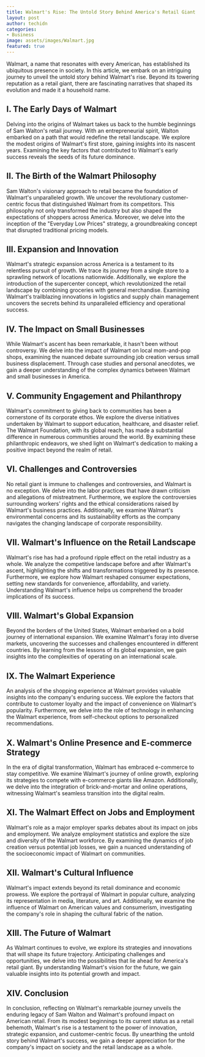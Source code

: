 ```yaml
---
title: Walmart's Rise: The Untold Story Behind America's Retail Giant
layout: post
author: techidn
categories: 
- Business
image: assets/images/Walmart.jpg
featured: true
---
```


Walmart, a name that resonates with every American, has established its ubiquitous presence in society. In this article, we embark on an intriguing journey to unveil the untold story behind Walmart's rise. Beyond its towering reputation as a retail giant, there are fascinating narratives that shaped its evolution and made it a household name.

## I. The Early Days of Walmart
Delving into the origins of Walmart takes us back to the humble beginnings of Sam Walton's retail journey. With an entrepreneurial spirit, Walton embarked on a path that would redefine the retail landscape. We explore the modest origins of Walmart's first store, gaining insights into its nascent years. Examining the key factors that contributed to Walmart's early success reveals the seeds of its future dominance.

## II. The Birth of the Walmart Philosophy
Sam Walton's visionary approach to retail became the foundation of Walmart's unparalleled growth. We uncover the revolutionary customer-centric focus that distinguished Walmart from its competitors. This philosophy not only transformed the industry but also shaped the expectations of shoppers across America. Moreover, we delve into the inception of the "Everyday Low Prices" strategy, a groundbreaking concept that disrupted traditional pricing models.

## III. Expansion and Innovation
Walmart's strategic expansion across America is a testament to its relentless pursuit of growth. We trace its journey from a single store to a sprawling network of locations nationwide. Additionally, we explore the introduction of the supercenter concept, which revolutionized the retail landscape by combining groceries with general merchandise. Examining Walmart's trailblazing innovations in logistics and supply chain management uncovers the secrets behind its unparalleled efficiency and operational success.

## IV. The Impact on Small Businesses
While Walmart's ascent has been remarkable, it hasn't been without controversy. We delve into the impact of Walmart on local mom-and-pop shops, examining the nuanced debate surrounding job creation versus small business displacement. Through case studies and personal anecdotes, we gain a deeper understanding of the complex dynamics between Walmart and small businesses in America.

## V. Community Engagement and Philanthropy
Walmart's commitment to giving back to communities has been a cornerstone of its corporate ethos. We explore the diverse initiatives undertaken by Walmart to support education, healthcare, and disaster relief. The Walmart Foundation, with its global reach, has made a substantial difference in numerous communities around the world. By examining these philanthropic endeavors, we shed light on Walmart's dedication to making a positive impact beyond the realm of retail.

## VI. Challenges and Controversies
No retail giant is immune to challenges and controversies, and Walmart is no exception. We delve into the labor practices that have drawn criticism and allegations of mistreatment. Furthermore, we explore the controversies surrounding workers' rights and the ethical considerations raised by Walmart's business practices. Additionally, we examine Walmart's environmental concerns and its sustainability efforts as the company navigates the changing landscape of corporate responsibility.

## VII. Walmart's Influence on the Retail Landscape
Walmart's rise has had a profound ripple effect on the retail industry as a whole. We analyze the competitive landscape before and after Walmart's ascent, highlighting the shifts and transformations triggered by its presence. Furthermore, we explore how Walmart reshaped consumer expectations, setting new standards for convenience, affordability, and variety. Understanding Walmart's influence helps us comprehend the broader implications of its success.

## VIII. Walmart's Global Expansion
Beyond the borders of the United States, Walmart embarked on a bold journey of international expansion. We examine Walmart's foray into diverse markets, uncovering the successes and challenges encountered in different countries. By learning from the lessons of its global expansion, we gain insights into the complexities of operating on an international scale.

## IX. The Walmart Experience
An analysis of the shopping experience at Walmart provides valuable insights into the company's enduring success. We explore the factors that contribute to customer loyalty and the impact of convenience on Walmart's popularity. Furthermore, we delve into the role of technology in enhancing the Walmart experience, from self-checkout options to personalized recommendations.

## X. Walmart's Online Presence and E-commerce Strategy
In the era of digital transformation, Walmart has embraced e-commerce to stay competitive. We examine Walmart's journey of online growth, exploring its strategies to compete with e-commerce giants like Amazon. Additionally, we delve into the integration of brick-and-mortar and online operations, witnessing Walmart's seamless transition into the digital realm.

## XI. The Walmart Effect on Jobs and Employment
Walmart's role as a major employer sparks debates about its impact on jobs and employment. We analyze employment statistics and explore the size and diversity of the Walmart workforce. By examining the dynamics of job creation versus potential job losses, we gain a nuanced understanding of the socioeconomic impact of Walmart on communities.

## XII. Walmart's Cultural Influence
Walmart's impact extends beyond its retail dominance and economic prowess. We explore the portrayal of Walmart in popular culture, analyzing its representation in media, literature, and art. Additionally, we examine the influence of Walmart on American values and consumerism, investigating the company's role in shaping the cultural fabric of the nation.

## XIII. The Future of Walmart
As Walmart continues to evolve, we explore its strategies and innovations that will shape its future trajectory. Anticipating challenges and opportunities, we delve into the possibilities that lie ahead for America's retail giant. By understanding Walmart's vision for the future, we gain valuable insights into its potential growth and impact.

## XIV. Conclusion
In conclusion, reflecting on Walmart's remarkable journey unveils the enduring legacy of Sam Walton and Walmart's profound impact on American retail. From its modest beginnings to its current status as a retail behemoth, Walmart's rise is a testament to the power of innovation, strategic expansion, and customer-centric focus. By unearthing the untold story behind Walmart's success, we gain a deeper appreciation for the company's impact on society and the retail landscape as a whole.
